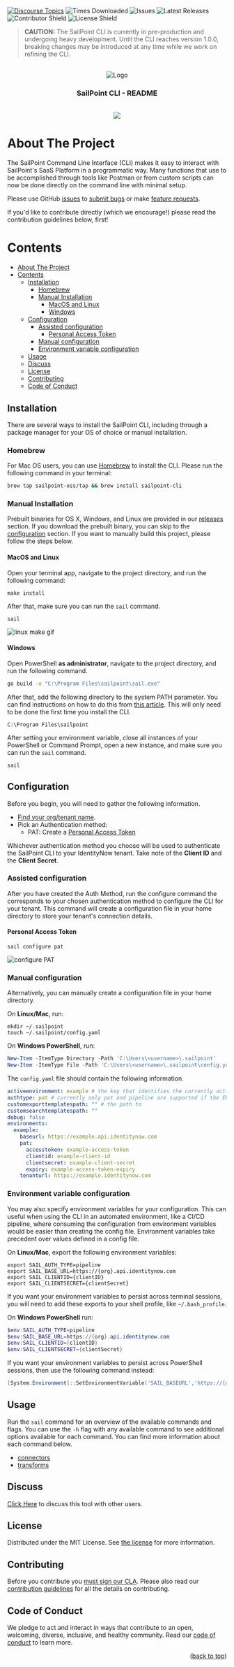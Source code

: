 [![Discourse Topics][discourse-shield]][discourse-url]
![Times Downloaded][downloads-shield] ![Issues][issues-shield]
![Latest Releases][release-shield] ![Contributor Shield][contributor-shield]
![License Shield][license-shield]

[discourse-shield]: https://img.shields.io/discourse/topics?label=Discuss%20This%20Tool&server=https%3A%2F%2Fdeveloper.sailpoint.com%2Fdiscuss
[discourse-url]: https://developer.sailpoint.com/discuss
[downloads-shield]: https://img.shields.io/github/downloads/sailpoint-oss/sailpoint-cli/total?label=Downloads
[issues-shield]: https://img.shields.io/github/issues/sailpoint-oss/sailpoint-cli?label=Issues
[release-shield]: https://img.shields.io/github/v/release/sailpoint-oss/sailpoint-cli?label=Current%20Release
[contributor-shield]: https://img.shields.io/github/contributors/sailpoint-oss/sailpoint-cli?label=Contributors
[license-shield]: https://img.shields.io/badge/MIT-License-green

> **CAUTION:** The SailPoint CLI is currently in pre-production and undergoing
> heavy development. Until the CLI reaches version 1.0.0, breaking changes may
> be introduced at any time while we work on refining the CLI.

<!-- PROJECT LOGO -->
<br />
<div align="center">
    <img src="./assets/img/icon.png" alt="Logo">

  <h3 align="center">SailPoint CLI - README</h3>
  <br/>
<div align="center">
<img src="./assets/img/vhs/Sail.gif"  style="text-align:center">
</div>
</div>

<!-- ABOUT THE PROJECT -->

# About The Project

The SailPoint Command Line Interface (CLI) makes it easy to interact with
SailPoint's SaaS Platform in a programmatic way. Many functions that use to be
accomplished through tools like Postman or from custom scripts can now be done
directly on the command line with minimal setup.

Please use GitHub
[issues](https://github.com/sailpoint-oss/sailpoint-cli/issues) to
[submit bugs](https://github.com/sailpoint-oss/sailpoint-cli/issues/new?assignees=&labels=&template=bug-report.md&title=%5BBug%5D+Your+Bug+Report+Here)
or make
[feature requests](https://github.com/sailpoint-oss/sailpoint-cli/issues/new?assignees=&labels=&template=feature-request.md&title=%5BFeature%5D+Your+Feature+Request+Here).

If you'd like to contribute directly (which we encourage!) please read the
contribution guidelines below, first!

# Contents

- [About The Project](#about-the-project)
- [Contents](#contents)
  - [Installation](#installation)
    - [Homebrew](#homebrew)
    - [Manual Installation](#manual-installation)
      - [MacOS and Linux](#macos-and-linux)
      - [Windows](#windows)
  - [Configuration](#configuration)
    - [Assisted configuration](#assisted-configuration)
      - [Personal Access Token](#personal-access-token)
    - [Manual configuration](#manual-configuration)
    - [Environment variable configuration](#environment-variable-configuration)
  - [Usage](#usage)
  - [Discuss](#discuss)
  - [License](#license)
  - [Contributing](#contributing)
  - [Code of Conduct](#code-of-conduct)

<!-- GETTING STARTED -->

## Installation

There are several ways to install the SailPoint CLI, including through a package manager for your OS of choice or manual installation.

### Homebrew

For Mac OS users, you can use [Homebrew](https://brew.sh/) to install the CLI. Please run the following command in your terminal:

```sh
brew tap sailpoint-oss/tap && brew install sailpoint-cli
```

### Manual Installation

Prebuilt binaries for OS X, Windows, and Linux are provided in our [releases](https://github.com/sailpoint-oss/sailpoint-cli/releases) section. If you download the prebuilt binary, you can skip to the [configuration](#configuration) section. If you want to manually build this project, please follow the steps below.

#### MacOS and Linux

Open your terminal app, navigate to the project directory, and run the following
command:

```shell
make install
```

After that, make sure you can run the `sail` command.

```shell
sail
```

 <img src="./assets/img/vhs/MacOSAndLinux.gif" alt="linux make gif">

#### Windows

Open PowerShell **as administrator**, navigate to the project directory, and run
the following command.

```bash
go build -o "C:\Program Files\sailpoint\sail.exe"
```

After that, add the following directory to the system PATH parameter. You can
find instructions on how to do this from
[this article](https://medium.com/@kevinmarkvi/how-to-add-executables-to-your-path-in-windows-5ffa4ce61a53).
This will only need to be done the first time you install the CLI.

```
C:\Program Files\sailpoint
```

After setting your environment variable, close all instances of your PowerShell
or Command Prompt, open a new instance, and make sure you can run the `sail`
command.

```shell
sail
```

## Configuration

Before you begin, you will need to gather the following information.

- [Find your org/tenant name](https://developer.sailpoint.com/idn/api/getting-started#find-your-tenant-name).
- Pick an Authentication method:
  - PAT: Create a [Personal Access Token](https://developer.sailpoint.com/idn/api/authentication#personal-access-tokens)
  <!-- - OAuth: Create an [OAuth Client](https://developer.sailpoint.com/idn/api/authentication/#authentication-details) -->

Whichever authentication method you choose will be used to authenticate the SailPoint CLI to your IdentityNow tenant.
Take note of the **Client ID** and the **Client Secret**.

<!-- If configuring OAuth additionally note the **Redirect Port** and **Redirect Path** -->

### Assisted configuration

After you have created the Auth Method, run the configure command the corresponds to your chosen authentication method to configure the CLI for your tenant.
This command will create a configuration file in your home directory to store your tenant's connection details.

#### Personal Access Token

```shell
sail configure pat
```

<img src="./assets/img/vhs/configure/configure-pat.gif" alt="configure PAT">

<!-- #### OAuth

```shell
sail configure oauth
```

<img src="./assets/img/vhs/configure/configure-oauth.gif" alt="configure OAuth"> -->

### Manual configuration

Alternatively, you can manually create a configuration file in your home
directory.

On **Linux/Mac**, run:

```shell
mkdir ~/.sailpoint
touch ~/.sailpoint/config.yaml
```

On **Windows PowerShell**, run:

```powershell
New-Item -ItemType Directory -Path 'C:\Users\<username>\.sailpoint'
New-Item -ItemType File -Path 'C:\Users\<username>\.sailpoint\config.yaml'
```

The `config.yaml` file should contain the following information.

```yaml
activeenvironment: example # the key that identifies the currently active environment
authtype: pat # currently only pat and pipeline are supported if the ENV VAR SAIL_AUTH_TYPE is configured to "pipeline" it will override this value
customexporttemplatespath: "" # the path to
customsearchtemplatespath: ""
debug: false
environments:
  example:
    baseurl: https://example.api.identitynow.com
    pat:
      accesstoken: example-access-token
      clientid: example-client-id
      clientsecret: example-client-secret
      expiry: example-access-token-expiry
    tenanturl: https://example.identitynow.com
```

### Environment variable configuration

You may also specify environment variables for your configuration. This can
useful when using the CLI in an automated environment, like a CI/CD pipeline,
where consuming the configuration from environment variables would be easier
than creating the config file. Environment variables take precedent over values
defined in a config file.

On **Linux/Mac**, export the following environment variables:

```shell
export SAIL_AUTH_TYPE=pipeline
export SAIL_BASE_URL=https://{org}.api.identitynow.com
export SAIL_CLIENTID={clientID}
export SAIL_CLIENTSECRET={clientSecret}
```

If you want your environment variables to persist across terminal sessions, you
will need to add these exports to your shell profile, like `~/.bash_profile`.

On **Windows PowerShell** run:

```powershell
$env:SAIL_AUTH_TYPE=pipeline
$env:SAIL_BASE_URL=https://{org}.api.identitynow.com
$env:SAIL_CLIENTID={clientID}
$env:SAIL_CLIENTSECRET={clientSecret}
```

If you want your environment variables to persist across PowerShell sessions,
then use the following command instead:

```powershell
[System.Environment]::SetEnvironmentVariable('SAIL_BASEURL','https://{org}.api.identitynow.com')
```

## Usage

Run the `sail` command for an overview of the available commands and flags. You
can use the `-h` flag with any available command to see additional options
available for each command. You can find more information about each command
below.

- [connectors](./cmd/connector/README.md)
- [transforms](./cmd/transform/README.md)

## Discuss

[Click Here](https://developer.sailpoint.com/discuss) to discuss this tool with
other users.

<!-- LICENSE -->

## License

Distributed under the MIT License. See [the license](./LICENSE) for more
information.

<!-- CONTRIBUTING -->

## Contributing

Before you contribute you
[must sign our CLA](https://cla-assistant.io/sailpoint-oss/sailpoint-cli).
Please also read our [contribution guidelines](./CONTRIBUTING.md) for all the
details on contributing.

<!-- CODE OF CONDUCT -->

## Code of Conduct

We pledge to act and interact in ways that contribute to an open, welcoming,
diverse, inclusive, and healthy community. Read our
[code of conduct](./CODE_OF_CONDUCT.md) to learn more.

<p align="right">(<a href="#readme-top">back to top</a>)</p>
